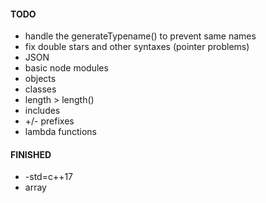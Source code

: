 #### TODO
- handle the generateTypename() to prevent same names
- fix double stars and other syntaxes (pointer problems)
- JSON
- basic node modules
- objects
- classes
- length > length()
- includes
- +/- prefixes
- lambda functions

#### FINISHED
- -std=c++17 
- array
